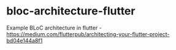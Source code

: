 # bloc-architecture-flutter
Example BLoC architecture in flutter - https://medium.com/flutterpub/architecting-your-flutter-project-bd04e144a8f1
